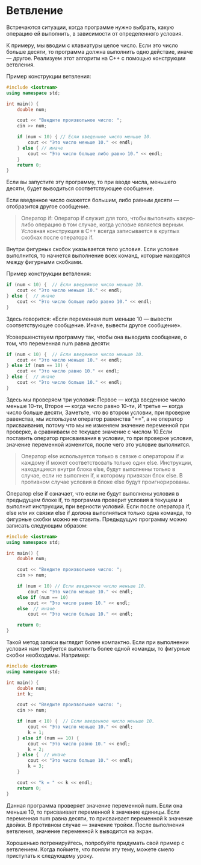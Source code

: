 # Ветвление
Встречаются ситуации, когда программе нужно выбрать, какую операцию ей выполнить, в зависимости от определенного условия.

К примеру, мы вводим с клавиатуры целое число. Если это число больше десяти, то программа должна выполнить одно действие, иначе — другое. Реализуем этот алгоритм на C++ с помощью конструкции ветвления.

Пример конструкции ветвления:
```cpp 
#include <iostream>
using namespace std;

int main() {
    double num;

    cout << "Введите произвольное число: ";
    cin >> num;

    if (num < 10) { // Если введенное число меньше 10.
        cout << "Это число меньше 10." << endl;
    } else { // иначе
        cout << "Это число больше либо равно 10." << endl;
    }
    return 0;
}
```
Если вы запустите эту программу, то при вводе числа, меньшего десяти, будет выводиться соответствующее сообщение.

Если введенное число окажется большим, либо равным десяти — отобразится другое сообщение.

>Оператор if:
Оператор if служит для того, чтобы выполнить какую-либо операцию в том случае, когда условие является верным. Условная конструкция в С++ всегда записывается в круглых скобках после оператора if.

Внутри фигурных скобок указывается тело условия. Если условие выполнится, то начнется выполнение всех команд, которые находятся между фигурными скобками.

Пример конструкции ветвления:
```cpp
if (num < 10) {  // Если введенное число меньше 10.
    cout << "Это число меньше 10." << endl;
} else {  // иначе
    cout << "Это число больше либо равно 10." << endl;
}
```

Здесь говорится: «Если переменная num меньше 10 — вывести соответствующее сообщение. Иначе, вывести другое сообщение».

Усовершенствуем программу так, чтобы она выводила сообщение, о том, что переменная num равна десяти:
```cpp
if (num < 10) {  // Если введенное число меньше 10.
    cout << "Это число меньше 10." << endl;
} else if (num == 10) {
    cout << "Это число равно 10." << endl;
} else {  // иначе
    cout << "Это число больше 10." << endl;
}
```

Здесь мы проверяем три условия:
Первое — когда введенное число меньше 10-ти,
Второе — когда число равно 10-ти,
И третье — когда число больше десяти,
Заметьте, что во втором условии, при проверке равенства, мы используем оператор равенства "==", а не оператор присваивания, потому что мы не изменяем значение переменной при проверке, а сравниваем ее текущее значение с числом 10.Если поставить оператор присваивания в условии, то при проверке условия, значение переменной изменится, после чего это условие выполнится.

>Оператор else используется только в связке с оператором if и каждому if может соответствовать только один else. Инструкции, находящиеся внутри блока else, будут выполнены только в случае, если не выполнен if, к которому привязан блок else. В противном случае условия в блоке else будут проигнорированы. 

Оператор else if означает, что если не будут выполнены условия в предыдущем блоке if, то программа проверит условия в текущем и выполнит инструкции, при верности условий.
Если после оператора if, else или их связки else if должна выполняться только одна команда, то фигурные скобки можно не ставить. Предыдущую программу можно записать следующим образом:
```cpp
#include <iostream>
using namespace std;

int main() {
    double num;

    cout << "Введите произвольное число: ";
    cin >> num;

    if (num < 10) // Если введенное число меньше 10.
        cout << "Это число меньше 10." << endl;
    else if (num == 10)
        cout << "Это число равно 10." << endl;
    else  // иначе
        cout << "Это число больше 10." << endl;

    return 0;
}
```

Такой метод записи выглядит более компактно. Если при выполнении условия нам требуется выполнить более одной команды, то фигурные скобки необходимы. Например:
```cpp
#include <iostream>
using namespace std;

int main() {
    double num;
    int k;

    cout << "Введите произвольное число: ";
    cin >> num;

    if (num < 10) {  // Если введенное число меньше 10.
        cout << "Это число меньше 10." << endl;
        k = 1;
    } else if (num == 10) {
        cout << "Это число равно 10." << endl;
        k = 2;
    } else {  // иначе
        cout << "Это число больше 10." << endl;
        k = 3;
    }

    cout << "k = " << k << endl;
    return 0;
}
```
Данная программа проверяет значение переменной num. Если она меньше 10, то присваивает переменной k значение единицы. Если переменная num равна десяти, то присваивает переменной k значение двойки. В противном случае — значение тройки. После выполнения ветвления, значение переменной k выводится на экран.

Хорошенько потренируйтесь, попробуйте придумать свой пример с ветвлением. Когда поймете, что поняли эту тему, можете смело приступать к следующему уроку.

